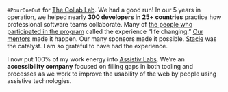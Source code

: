 `#PourOneOut` for [The Collab Lab](https://the-collab-lab.codes). We had a good run! In our 5 years in operation, we helped nearly **300 developers in 25+ countries** practice how professional software teams collaborate. Many of [the people who participated in the program](https://the-collab-lab.codes/developers/) called the experience “life changing.” [Our mentors](https://the-collab-lab.codes/mentors/) made it happen. Our many sponsors made it possible. [Stacie](https://github.com/stacietaylorcima) was the catalyst. I am so grateful to have had the experience.

I now put 100% of my work energy into [Assistiv Labs](https://assistivlabs.com). We’re an **accessibility company** focused on filling gaps in both tooling and processes as we work to improve the usability of the web by people using assistive technologies.
